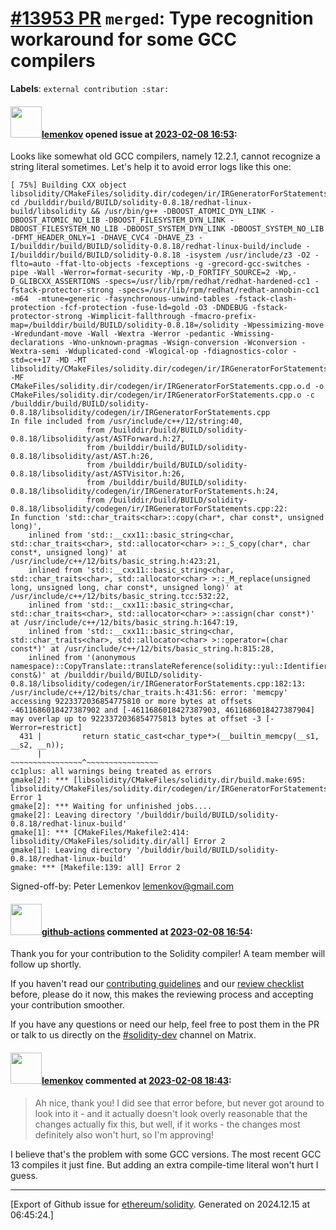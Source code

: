 # [\#13953 PR](https://github.com/ethereum/solidity/pull/13953) `merged`: Type recognition workaround for some GCC compilers
**Labels**: `external contribution :star:`


#### <img src="https://avatars.githubusercontent.com/u/41835?u=d87df100d8cb3e0dfcfa10f384f77b92f98f59ac&v=4" width="50">[lemenkov](https://github.com/lemenkov) opened issue at [2023-02-08 16:53](https://github.com/ethereum/solidity/pull/13953):

Looks like somewhat old GCC compilers, namely 12.2.1, cannot recognize a string literal sometimes. Let's help it to avoid error logs like this one:

```
[ 75%] Building CXX object libsolidity/CMakeFiles/solidity.dir/codegen/ir/IRGeneratorForStatements.cpp.o
cd /builddir/build/BUILD/solidity-0.8.18/redhat-linux-build/libsolidity && /usr/bin/g++ -DBOOST_ATOMIC_DYN_LINK -DBOOST_ATOMIC_NO_LIB -DBOOST_FILESYSTEM_DYN_LINK -DBOOST_FILESYSTEM_NO_LIB -DBOOST_SYSTEM_DYN_LINK -DBOOST_SYSTEM_NO_LIB -DFMT_HEADER_ONLY=1 -DHAVE_CVC4 -DHAVE_Z3 -I/builddir/build/BUILD/solidity-0.8.18/redhat-linux-build/include -I/builddir/build/BUILD/solidity-0.8.18 -isystem /usr/include/z3 -O2 -flto=auto -ffat-lto-objects -fexceptions -g -grecord-gcc-switches -pipe -Wall -Werror=format-security -Wp,-D_FORTIFY_SOURCE=2 -Wp,-D_GLIBCXX_ASSERTIONS -specs=/usr/lib/rpm/redhat/redhat-hardened-cc1 -fstack-protector-strong -specs=/usr/lib/rpm/redhat/redhat-annobin-cc1  -m64  -mtune=generic -fasynchronous-unwind-tables -fstack-clash-protection -fcf-protection -fuse-ld=gold -O3 -DNDEBUG -fstack-protector-strong -Wimplicit-fallthrough -fmacro-prefix-map=/builddir/build/BUILD/solidity-0.8.18=/solidity -Wpessimizing-move -Wredundant-move -Wall -Wextra -Werror -pedantic -Wmissing-declarations -Wno-unknown-pragmas -Wsign-conversion -Wconversion -Wextra-semi -Wduplicated-cond -Wlogical-op -fdiagnostics-color -std=c++17 -MD -MT libsolidity/CMakeFiles/solidity.dir/codegen/ir/IRGeneratorForStatements.cpp.o -MF CMakeFiles/solidity.dir/codegen/ir/IRGeneratorForStatements.cpp.o.d -o CMakeFiles/solidity.dir/codegen/ir/IRGeneratorForStatements.cpp.o -c /builddir/build/BUILD/solidity-0.8.18/libsolidity/codegen/ir/IRGeneratorForStatements.cpp
In file included from /usr/include/c++/12/string:40,
                 from /builddir/build/BUILD/solidity-0.8.18/libsolidity/ast/ASTForward.h:27,
                 from /builddir/build/BUILD/solidity-0.8.18/libsolidity/ast/AST.h:26,
                 from /builddir/build/BUILD/solidity-0.8.18/libsolidity/ast/ASTVisitor.h:26,
                 from /builddir/build/BUILD/solidity-0.8.18/libsolidity/codegen/ir/IRGeneratorForStatements.h:24,
                 from /builddir/build/BUILD/solidity-0.8.18/libsolidity/codegen/ir/IRGeneratorForStatements.cpp:22:
In function 'std::char_traits<char>::copy(char*, char const*, unsigned long)',
    inlined from 'std::__cxx11::basic_string<char, std::char_traits<char>, std::allocator<char> >::_S_copy(char*, char const*, unsigned long)' at /usr/include/c++/12/bits/basic_string.h:423:21,
    inlined from 'std::__cxx11::basic_string<char, std::char_traits<char>, std::allocator<char> >::_M_replace(unsigned long, unsigned long, char const*, unsigned long)' at /usr/include/c++/12/bits/basic_string.tcc:532:22,
    inlined from 'std::__cxx11::basic_string<char, std::char_traits<char>, std::allocator<char> >::assign(char const*)' at /usr/include/c++/12/bits/basic_string.h:1647:19,
    inlined from 'std::__cxx11::basic_string<char, std::char_traits<char>, std::allocator<char> >::operator=(char const*)' at /usr/include/c++/12/bits/basic_string.h:815:28,
    inlined from '(anonymous namespace)::CopyTranslate::translateReference(solidity::yul::Identifier const&)' at /builddir/build/BUILD/solidity-0.8.18/libsolidity/codegen/ir/IRGeneratorForStatements.cpp:182:13:
/usr/include/c++/12/bits/char_traits.h:431:56: error: 'memcpy' accessing 9223372036854775810 or more bytes at offsets -4611686018427387902 and [-4611686018427387903, 4611686018427387904] may overlap up to 9223372036854775813 bytes at offset -3 [-Werror=restrict]
  431 |         return static_cast<char_type*>(__builtin_memcpy(__s1, __s2, __n));
      |                                        ~~~~~~~~~~~~~~~~^~~~~~~~~~~~~~~~~
cc1plus: all warnings being treated as errors
gmake[2]: *** [libsolidity/CMakeFiles/solidity.dir/build.make:695: libsolidity/CMakeFiles/solidity.dir/codegen/ir/IRGeneratorForStatements.cpp.o] Error 1
gmake[2]: *** Waiting for unfinished jobs....
gmake[2]: Leaving directory '/builddir/build/BUILD/solidity-0.8.18/redhat-linux-build'
gmake[1]: *** [CMakeFiles/Makefile2:414: libsolidity/CMakeFiles/solidity.dir/all] Error 2
gmake[1]: Leaving directory '/builddir/build/BUILD/solidity-0.8.18/redhat-linux-build'
gmake: *** [Makefile:139: all] Error 2
```

Signed-off-by: Peter Lemenkov <lemenkov@gmail.com>

#### <img src="https://avatars.githubusercontent.com/in/15368?v=4" width="50">[github-actions](https://github.com/apps/github-actions) commented at [2023-02-08 16:54](https://github.com/ethereum/solidity/pull/13953#issuecomment-1422936037):

Thank you for your contribution to the Solidity compiler! A team member will follow up shortly.

If you haven't read our [contributing guidelines](https://docs.soliditylang.org/en/latest/contributing.html) and our [review checklist](https://github.com/ethereum/solidity/blob/develop/ReviewChecklist.md) before, please do it now, this makes the reviewing process and accepting your contribution smoother.

If you have any questions or need our help, feel free to post them in the PR or talk to us directly on the [#solidity-dev](https://matrix.to/#/#ethereum_solidity-dev:gitter.im) channel on Matrix.

#### <img src="https://avatars.githubusercontent.com/u/41835?u=d87df100d8cb3e0dfcfa10f384f77b92f98f59ac&v=4" width="50">[lemenkov](https://github.com/lemenkov) commented at [2023-02-08 18:43](https://github.com/ethereum/solidity/pull/13953#issuecomment-1423078614):

> Ah nice, thank you! I did see that error before, but never got around to look into it - and it actually doesn't look overly reasonable that the changes actually fix this, but well, if it works - the changes most definitely also won't hurt, so I'm approving!

I believe that's the problem with some GCC versions. The most recent GCC 13 compiles it just fine. But adding an extra compile-time literal won't hurt I guess.


-------------------------------------------------------------------------------



[Export of Github issue for [ethereum/solidity](https://github.com/ethereum/solidity). Generated on 2024.12.15 at 06:45:24.]
